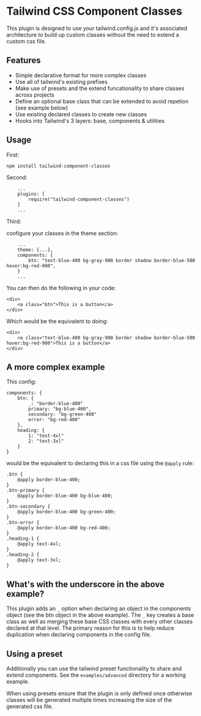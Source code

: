 # Tailwind CSS Component Classes

This plugin is designed to use your tailwind.config.js and it's associated architecture to build up custom classes without the need to extend a custom css file.

## Features

- Simple declarative format for more complex classes
- Use all of tailwind's existing prefixes
- Make use of presets and the extend funcationality to share classes across projects
- Define an optional base class that can be extended to avoid repetion (see example below)
- Use existing declared classes to create new classes
- Hooks into Tailwind's 3 layers: base, components & utilities

## Usage

First:

```
npm install tailwind-component-classes
```

Second:

```
    ...
    plugins: [
        require("tailwind-component-classes")
    ]
    ...
```

Third:

configure your classes in the theme section:

```
    ...
    theme: {...},
    components: {
        btn: "text-blue-400 bg-gray-900 border shadow border-blue-500 hover:bg-red-900",
    }
    ...
```

You can then do the following in your code:

```
<div>
    <a class="btn">This is a button</a>
</div>
```

Which would be the equivalent to doing:

```
<div>
    <a class="text-blue-400 bg-gray-900 border shadow border-blue-500 hover:bg-red-900">This is a button</a>
</div>
```

## A more complex example

This config:

```
components: {
    btn: {
        _: "border-blue-400"
        primary: "bg-blue-400",
        secondary: "bg-green-400"
        error: "bg-red-400"
    },
    heading: {
        1: "text-4xl"
        2: "text-3xl"
    }
}
```

would be the equivalent to declaring this in a css file using the `@apply` rule:

```
.btn {
    @apply border-blue-400;
}
.btn-primary {
    @apply border-blue-400 bg-blue-400;
}
.btn-secondary {
    @apply border-blue-400 bg-green-400;
}
.btn-error {
    @apply border-blue-400 bg-red-400;
}
.heading-1 {
    @apply text-4xl;
}
.heading-2 {
    @apply text-3xl;
}
```

## What's with the underscore in the above example?

This plugin adds an `_` option when declaring an object in the components object (see the btn object in the above example). The `_` key creates a base class as well as
merging these base CSS classes with every other classes declared at that level. The primary reason for this is to help reduce duplication when declaring components in the config file.

## Using a preset

Additionally you can use the tailwind preset functionality to share and extend components. See the `examples/advanced` directory for a working example.

When using presets ensure that the plugin is only defined once otherwise classes will be generated multiple times increasing the size of the generated css file.
